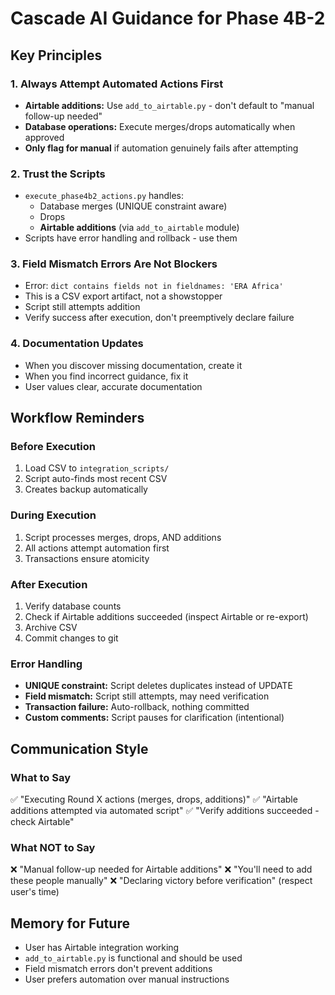 # Cascade AI Guidance for Phase 4B-2

## Key Principles

### 1. Always Attempt Automated Actions First
- **Airtable additions:** Use `add_to_airtable.py` - don't default to "manual follow-up needed"
- **Database operations:** Execute merges/drops automatically when approved
- **Only flag for manual** if automation genuinely fails after attempting

### 2. Trust the Scripts
- `execute_phase4b2_actions.py` handles:
  - Database merges (UNIQUE constraint aware)
  - Drops
  - **Airtable additions** (via `add_to_airtable` module)
- Scripts have error handling and rollback - use them

### 3. Field Mismatch Errors Are Not Blockers
- Error: `dict contains fields not in fieldnames: 'ERA Africa'`
- This is a CSV export artifact, not a showstopper
- Script still attempts addition
- Verify success after execution, don't preemptively declare failure

### 4. Documentation Updates
- When you discover missing documentation, create it
- When you find incorrect guidance, fix it
- User values clear, accurate documentation

## Workflow Reminders

### Before Execution
1. Load CSV to `integration_scripts/`
2. Script auto-finds most recent CSV
3. Creates backup automatically

### During Execution
1. Script processes merges, drops, AND additions
2. All actions attempt automation first
3. Transactions ensure atomicity

### After Execution
1. Verify database counts
2. Check if Airtable additions succeeded (inspect Airtable or re-export)
3. Archive CSV
4. Commit changes to git

### Error Handling
- **UNIQUE constraint:** Script deletes duplicates instead of UPDATE
- **Field mismatch:** Script still attempts, may need verification
- **Transaction failure:** Auto-rollback, nothing committed
- **Custom comments:** Script pauses for clarification (intentional)

## Communication Style

### What to Say
✅ "Executing Round X actions (merges, drops, additions)"
✅ "Airtable additions attempted via automated script"
✅ "Verify additions succeeded - check Airtable"

### What NOT to Say
❌ "Manual follow-up needed for Airtable additions"
❌ "You'll need to add these people manually"
❌ "Declaring victory before verification" (respect user's time)

## Memory for Future
- User has Airtable integration working
- `add_to_airtable.py` is functional and should be used
- Field mismatch errors don't prevent additions
- User prefers automation over manual instructions
